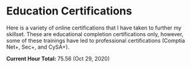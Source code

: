# Education Certifications

Here is a variety of online certifications that I have taken to further my skillset. These are educational completion certifications only, however, some of these trainings have led to
professional certifications (Comptia Net+, Sec+, and CySA+).

**Current Hour Total:** 75.56 (Oct 29, 2020)

